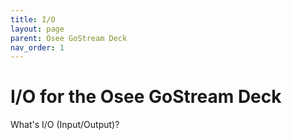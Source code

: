 ```yaml
---
title: I/O
layout: page
parent: Osee GoStream Deck
nav_order: 1
---
```


# I/O for the Osee GoStream Deck
What's I/O (Input/Output)?
